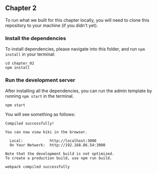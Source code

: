 ## Chapter 2

To run what we built for this chapter locally, you will need to clone this repository to your machine (if you didn't yet).

### Install the dependencies

To install dependencies, please navigate into this folder, and run `npm install` in your terminal:

```
cd chapter_02
npm install
```

### Run the development server

After installing all the dependencies, you can run the admin template by running `npm start` in the terminal.

```
npm start
```

You will see something as follows:

```
Compiled successfully!

You can now view kiki in the browser.

  Local:            http://localhost:3000
  On Your Network:  http://192.168.86.54:3000

Note that the development build is not optimized.
To create a production build, use npm run build.

webpack compiled successfully
```